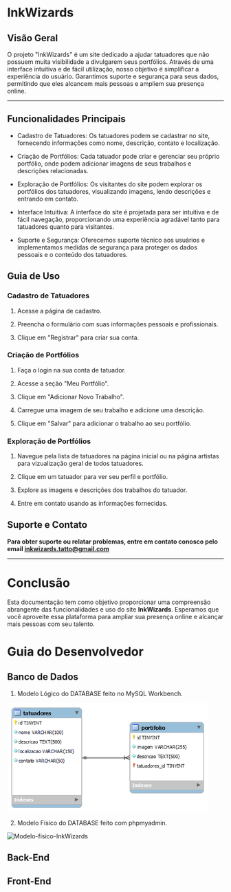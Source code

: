 # InkWizards

## Visão Geral
O projeto "InkWizards" é um site dedicado a ajudar tatuadores que não possuem muita visibilidade a divulgarem seus portfólios. Através de uma interface intuitiva e de fácil utilização, nosso objetivo é simplificar a experiência do usuário. Garantimos suporte e segurança para seus dados, permitindo que eles alcancem mais pessoas e ampliem sua presença online.

---

## Funcionalidades Principais

- Cadastro de Tatuadores:
Os tatuadores podem se cadastrar no site, fornecendo informações como nome, descrição, contato e localização.

- Criação de Portfólios:
Cada tatuador pode criar e gerenciar seu próprio portfólio, onde podem adicionar imagens de seus trabalhos e descrições relacionadas.

- Exploração de Portfólios:
Os visitantes do site podem explorar os portfólios dos tatuadores, visualizando imagens, lendo descrições e entrando em contato.

- Interface Intuitiva:
A interface do site é projetada para ser intuitiva e de fácil navegação, proporcionando uma experiência agradável tanto para tatuadores quanto para visitantes.

- Suporte e Segurança: 
Oferecemos suporte técnico aos usuários e implementamos medidas de segurança para proteger os dados pessoais e o conteúdo dos tatuadores.

## Guia de Uso

### Cadastro de Tatuadores

1. Acesse a página de cadastro.

2. Preencha o formulário com suas informações pessoais e profissionais.

3. Clique em "Registrar" para criar sua conta.

### Criação de Portfólios

1. Faça o login na sua conta de tatuador.

2. Acesse a seção "Meu Portfólio".

3. Clique em "Adicionar Novo Trabalho".

4. Carregue uma imagem de seu trabalho e adicione uma descrição.

5. Clique em "Salvar" para adicionar o trabalho ao seu portfólio.

### Exploração de Portfólios

1. Navegue pela lista de tatuadores na página inicial ou na página artistas para vizualização geral de todos tatuadores.

2. Clique em um tatuador para ver seu perfil e portfólio.

3. Explore as imagens e descrições dos trabalhos do tatuador.

4. Entre em contato usando as informações fornecidas.

## Suporte e Contato
**Para obter suporte ou relatar problemas, entre em contato conosco pelo email inkwizards.tatto@gmail.com**


---
# Conclusão
Esta documentação tem como objetivo proporcionar uma compreensão abrangente das funcionalidades e uso do site **InkWizards**. Esperamos que você aproveite essa plataforma para ampliar sua presença online e alcançar mais pessoas com seu talento.

# Guia do Desenvolvedor

## Banco de Dados
1. Modelo Lógico do DATABASE feito no MySQL Workbench.

![Modelo-logico-InkWizards](./database/Workbench/tatuadores.png)

2. Modelo Físico do DATABASE feito com phpmyadmin.

![Modelo-fisico-InkWizards]()

## Back-End



## Front-End


